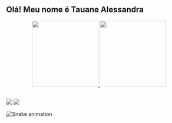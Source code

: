 ## Olá! Meu nome é Tauane Alessandra

 <div align="center">
  <a href="https://github.com/TauaneAlessandra">
  <img height="180em" src="https://github-readme-stats.vercel.app/api?username=TauaneAlessandra&show_icons=true&theme=tokyonight&include_all_commits=true&count_private=true"/>
  <img height="180em" src="https://github-readme-stats.vercel.app/api/top-langs/?username=TauaneAlessandra&layout=compact&langs_count=7&theme=tokyonight"/>
</div>
  
##
  
  <div> 
  <a href = "mailto:tacunha95@gmai.com"><img src="https://img.shields.io/badge/Microsoft_Outlook-0078D4?style=for-the-badge&logo=microsoft-outlook&logoColor=white" target="_blank"></a>
  <a href="https://www.linkedin.com/in/tauane-alessandra-14907b236/" target="_blank"><img src="https://img.shields.io/badge/-LinkedIn-%230077B5?style=for-the-badge&logo=linkedin&logoColor=white" target="_blank"></a> 

  ![Snake animation](https://github.com/TauaneAlessandra/TauaneAlessandra/blob/output/github-contribution-grid-snake.svg)
   
</div>
